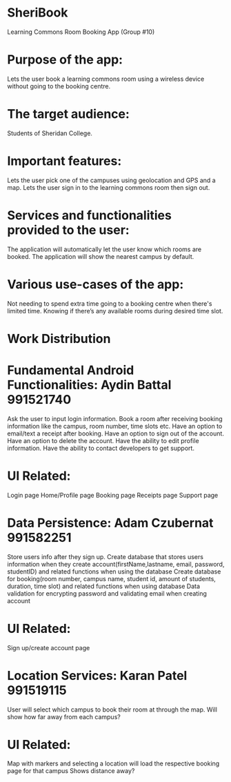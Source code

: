 # SheriBook

Learning Commons Room Booking App (Group #10)

# Purpose of the app:
Lets the user book a learning commons room using a wireless device without going to the booking centre.

# The target audience:
Students of Sheridan College.

# Important features:
Lets the user pick one of the campuses using geolocation and GPS and a map.
Lets the user sign in to the learning commons room then sign out.

# Services and functionalities provided to the user:
The application will automatically let the user know which rooms are booked.
The application will show the nearest campus by default.

# Various use-cases of the app:
Not needing to spend extra time going to a booking centre when there's limited time.
Knowing if there’s any available rooms during desired time slot.

# Work Distribution

# Fundamental Android Functionalities: Aydin Battal 991521740
Ask the user to input login information.
Book a room after receiving booking information like the campus, room number, time slots etc.
Have an option to email/text a receipt after booking.
Have an option to sign out of the account.
Have an option to delete the account.
Have the ability to edit profile information.
Have the ability to contact developers to get support.

# UI Related:
Login page
Home/Profile page
Booking page
Receipts page
Support page

# Data Persistence: Adam Czubernat 991582251
Store users info after they sign up.
Create database that stores users information when they create account(firstName,lastname, email, password, studentID) and related functions when using the database
Create database for booking(room number, campus name, student id, amount of students, duration, time slot) and related functions when using database
Data validation for encrypting password and validating email when creating account

# UI Related:
Sign up/create account page

# Location Services: Karan Patel 991519115
User will select which campus to book their room at through the map.
Will show how far away from each campus?

# UI Related:
Map with markers and selecting a location will load the respective booking page for that campus
Shows distance away?
